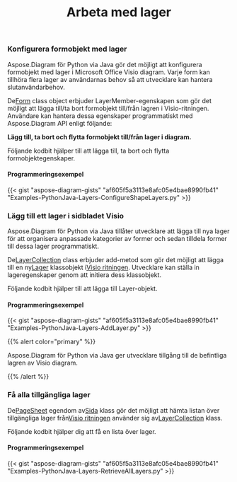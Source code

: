 ﻿---
title: Arbeta med lager
type: docs
weight: 160
url: /sv/python-java/working-with-layers/
---
### **Konfigurera formobjekt med lager**
Aspose.Diagram för Python via Java gör det möjligt att konfigurera formobjekt med lager i Microsoft Office Visio diagram. Varje form kan tillhöra flera lager av användarnas behov så att utvecklare kan hantera slutanvändarbehov.

 De[Form](https://reference.aspose.com/diagram/java/com.aspose.diagram/Shape) class object erbjuder LayerMember-egenskapen som gör det möjligt att lägga till/ta bort formobjekt till/från lagren i Visio-ritningen. Användare kan hantera dessa egenskaper programmatiskt med Aspose.Diagram API enligt följande:

**Lägg till, ta bort och flytta formobjekt till/från lager i diagram.** 

Följande kodbit hjälper till att lägga till, ta bort och flytta formobjektegenskaper.
#### **Programmeringsexempel**
{{< gist "aspose-diagram-gists" "af605f5a3113e8afc05e4bae8990fb41" "Examples-PythonJava-Layers-ConfigureShapeLayers.py" >}}
### **Lägg till ett lager i sidbladet Visio**
Aspose.Diagram för Python via Java tillåter utvecklare att lägga till nya lager för att organisera anpassade kategorier av former och sedan tilldela former till dessa lager programmatiskt.

 De[LayerCollection](https://reference.aspose.com/diagram/java/com.aspose.diagram/LayerCollection) class erbjuder add-metod som gör det möjligt att lägga till en ny[Lager](https://reference.aspose.com/diagram/java/com.aspose.diagram/layer) klassobjekt i[Visio ritningen](DrawingFlowChart.vsdx). Utvecklare kan ställa in lageregenskaper genom att initiera dess klassobjekt.

Följande kodbit hjälper till att lägga till Layer-objekt.
#### **Programmeringsexempel**
{{< gist "aspose-diagram-gists" "af605f5a3113e8afc05e4bae8990fb41" "Examples-PythonJava-Layers-AddLayer.py" >}}

{{% alert color="primary" %}} 

Aspose.Diagram för Python via Java ger utvecklare tillgång till de befintliga lagren av Visio diagram.

{{% /alert %}} 
### **Få alla tillgängliga lager**
 De[PageSheet](https://reference.aspose.com/diagram/java/com.aspose.diagram/PageSheet) egendom av[Sida](https://reference.aspose.com/diagram/java/com.aspose.diagram/Page) klass gör det möjligt att hämta listan över tillgängliga lager från[Visio ritningen](DrawingFlowChart.vsdx) använder sig av[LayerCollection](https://reference.aspose.com/diagram/java/com.aspose.diagram/layercollection) klass.

Följande kodbit hjälper dig att få en lista över lager.
#### **Programmeringsexempel**
{{< gist "aspose-diagram-gists" "af605f5a3113e8afc05e4bae8990fb41" "Examples-PythonJava-Layers-RetrieveAllLayers.py" >}}
